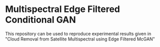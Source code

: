# Multispectral Edge Filtered Conditional GAN
This repository can be used to reproduce experimental results given in "Cloud Removal from Satellite Multispectral using Edge Filtered McGAN"
